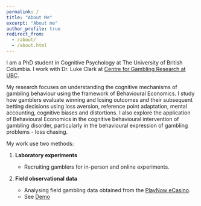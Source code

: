 ```yaml
---
permalink: /
title: "About Me"
excerpt: "About me"
author_profile: true
redirect_from: 
  - /about/
  - /about.html
---
```


I am a PhD student in Cognitive Psychology at The University of British Columbia. I work with Dr. Luke Clark at [Centre for Gambling Research at UBC](https://cgr.psych.ubc.ca/). 

My research focuses on understanding the cognitive mechanisms of gambling behaviour using the framework of Behavioural Economics. I study how gamblers evaluate winning and losing outcomes and their subsequent betting decisions using loss aversion, reference point adaptation, mental accounting, cognitive biases and distortions. I also explore the application of Behavioural Economics in the cognitive behavioural intervention of gambling disorder, particularly in the behavioural expression of gambling problems - loss chasing.

My work use two methods:

1. **Laboratory experiments**
   - Recruiting gamblers for in-person and online experiments.

2. **Field observational data**
   - Analysing field gambling data obtained from the [PlayNow eCasino](https://www.playnow.com/casino/?utm_campaign=persistent-sem-casino-ecasino-bc-acquisition&utm_source=google&utm_medium=cpc&gclid=Cj0KCQiAxoiQBhCRARIsAPsvo-zxCpplExBviSGeq0sku35anUOtKIaICwYZDapXZKsAtkwfolhNPEoaAu3eEALw_wcB&gclsrc=aw.ds).
   - See [Demo](https://kezhangeco.github.io/files/Demo_eCasino_chasing.pdf)

